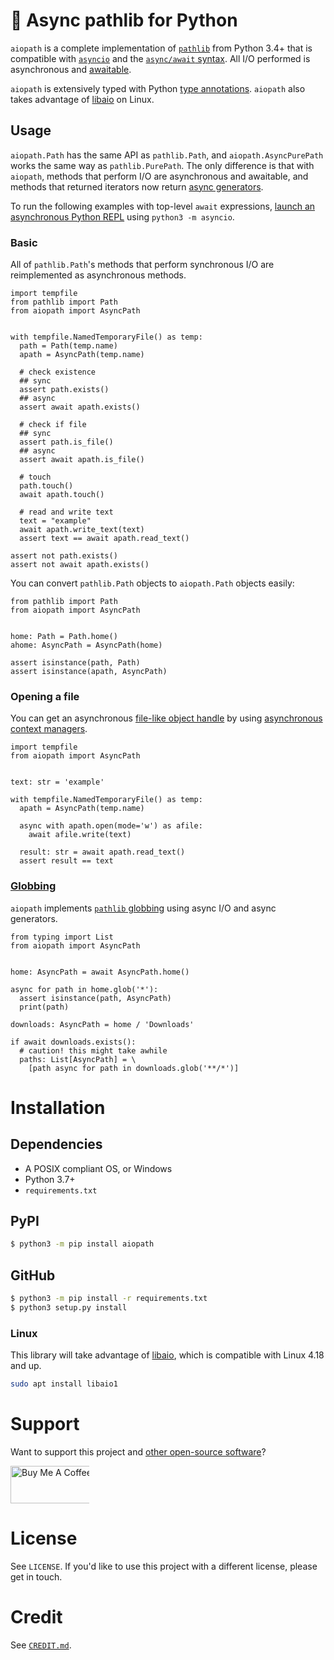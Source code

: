 # 📁 Async pathlib for Python
`aiopath` is a complete implementation of [`pathlib`](https://docs.python.org/3/library/pathlib.html) from Python 3.4+ that is compatible with [`asyncio`](https://docs.python.org/3/library/asyncio.html) and the [`async/await` syntax](https://www.python.org/dev/peps/pep-0492/). All I/O performed is asynchronous and [awaitable](https://docs.python.org/3/library/asyncio-task.html#awaitables).

`aiopath` is extensively typed with Python [type annotations](https://docs.python.org/3/library/typing.html). `aiopath` also takes advantage of [libaio](https://pagure.io/libaio) on Linux.

## Usage
`aiopath.Path` has the same API as `pathlib.Path`, and `aiopath.AsyncPurePath` works the same way as `pathlib.PurePath`. The only difference is that with `aiopath`, methods that perform I/O are asynchronous and awaitable, and methods that returned iterators now return [async generators](https://www.python.org/dev/peps/pep-0525/).

To run the following examples with top-level `await` expressions, [launch an asynchronous Python REPL](https://www.integralist.co.uk/posts/python-asyncio/#running-async-code-in-the-repl) using `python3 -m asyncio`.

### Basic
All of `pathlib.Path`'s methods that perform synchronous I/O are reimplemented as asynchronous methods.

```python3
import tempfile
from pathlib import Path
from aiopath import AsyncPath


with tempfile.NamedTemporaryFile() as temp:
  path = Path(temp.name)
  apath = AsyncPath(temp.name)

  # check existence
  ## sync
  assert path.exists()
  ## async
  assert await apath.exists()

  # check if file
  ## sync
  assert path.is_file()
  ## async
  assert await apath.is_file()

  # touch
  path.touch()
  await apath.touch()

  # read and write text
  text = "example"
  await apath.write_text(text)
  assert text == await apath.read_text()

assert not path.exists()
assert not await apath.exists()
```

You can convert `pathlib.Path` objects to `aiopath.Path` objects easily:
```python3
from pathlib import Path
from aiopath import AsyncPath


home: Path = Path.home()
ahome: AsyncPath = AsyncPath(home)

assert isinstance(path, Path)
assert isinstance(apath, AsyncPath)
```

### Opening a file
You can get an asynchronous [file-like object handle](https://docs.python.org/3/glossary.html#term-file-object) by using [asynchronous context managers](https://docs.python.org/3/reference/datamodel.html#asynchronous-context-managers).

```python3
import tempfile
from aiopath import AsyncPath


text: str = 'example'

with tempfile.NamedTemporaryFile() as temp:
  apath = AsyncPath(temp.name)

  async with apath.open(mode='w') as afile:
    await afile.write(text)

  result: str = await apath.read_text()
  assert result == text
```

### [Globbing](https://en.wikipedia.org/wiki/Glob_(programming))
`aiopath` implements [`pathlib` globbing](https://docs.python.org/3/library/pathlib.html#pathlib.Path.glob) using async I/O and async generators.

```python3
from typing import List
from aiopath import AsyncPath


home: AsyncPath = await AsyncPath.home()

async for path in home.glob('*'):
  assert isinstance(path, AsyncPath)
  print(path)

downloads: AsyncPath = home / 'Downloads'

if await downloads.exists():
  # caution! this might take awhile
  paths: List[AsyncPath] = \
    [path async for path in downloads.glob('**/*')]
```

# Installation
## Dependencies
 - A POSIX compliant OS, or Windows
 - Python 3.7+
 - `requirements.txt`

## PyPI
```bash
$ python3 -m pip install aiopath
```

## GitHub
```bash
$ python3 -m pip install -r requirements.txt
$ python3 setup.py install
```

### Linux
This library will take advantage of [libaio](https://pagure.io/libaio), which is compatible with Linux 4.18 and up.

```bash
sudo apt install libaio1
```

# Support
Want to support this project and [other open-source software](https://github.com/alexdelorenzo)?

<a href="https://www.buymeacoffee.com/alexdelorenzo" target="_blank"><img src="https://cdn.buymeacoffee.com/buttons/v2/default-yellow.png" alt="Buy Me A Coffee" height="60px" style="height: 60px !important;width: 217px !important;max-width:25%" ></a>

# License
See `LICENSE`. If you'd like to use this project with a different license, please get in touch.

# Credit
See [`CREDIT.md`](/CREDIT.md).
